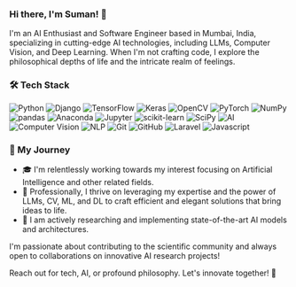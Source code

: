 <h3 align="left"> Hi there, I'm Suman! 👋 </h3>
I'm an AI Enthusiast and Software Engineer based in Mumbai, India, specializing in cutting-edge AI technologies, including LLMs, Computer Vision, and Deep Learning. When I'm not crafting code, I explore the philosophical depths of life and the intricate realm of feelings.


<h3 align="left"> 🛠️ Tech Stack </h3>

![Python](https://img.shields.io/badge/-Python-3776AB)
![Django](https://img.shields.io/badge/-Django-092D1F)
![TensorFlow](https://img.shields.io/badge/-TensorFlow-FF6F00)
![Keras](https://img.shields.io/badge/-Keras-D00000)
![OpenCV](https://img.shields.io/badge/-OpenCV-5C3EE8)
![PyTorch](https://img.shields.io/badge/-PyTorch-EE4C2C)
![NumPy](https://img.shields.io/badge/-NumPy-013243)
![pandas](https://img.shields.io/badge/-pandas-150458)
![Anaconda](https://img.shields.io/badge/-Anaconda-44A833)
![Jupyter](https://img.shields.io/badge/-Jupyter-F37626)
![scikit-learn](https://img.shields.io/badge/-scikit--learn-F7931E)
![SciPy](https://img.shields.io/badge/-SciPy-8CAAE6)
![AI](https://img.shields.io/badge/-AI-4CAF50)
![Computer Vision](https://img.shields.io/badge/-Computer%20Vision-FFC107)
![NLP](https://img.shields.io/badge/-NLP-F57C00)
![Git](https://img.shields.io/badge/-Git-F05032)
![GitHub](https://img.shields.io/badge/-GitHub-181717)
![Laravel](https://img.shields.io/badge/-Laravel-FF2D20)
![Javascript](https://img.shields.io/badge/-Javascript-F3D024)

<h3 align="left">
  🚀 My Journey
</h3>

- 🎓 I'm relentlessly working towards my interest focusing on Artificial Intelligence and other related fields. 
- 💼 Professionally, I thrive on leveraging my expertise and the power of LLMs, CV, ML, and DL to craft efficient and elegant solutions that bring ideas to life.
- 🔬 I am actively researching and implementing state-of-the-art AI models and architectures.


I'm passionate about contributing to the scientific community and always open to collaborations on innovative AI research projects!

Reach out for tech, AI, or profound philosophy. Let's innovate together! 🚀
